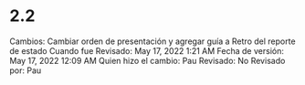 # 2.2

Cambios: Cambiar orden de presentación y agregar guía a Retro del reporte de estado
Cuando fue Revisado: May 17, 2022 1:21 AM
Fecha de  versión: May 17, 2022 12:09 AM
Quien hizo el cambio: Pau
Revisado: No
Revisado por: Pau
